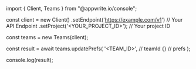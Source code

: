 import { Client, Teams } from "@appwrite.io/console";

const client = new Client()
    .setEndpoint('https://example.com/v1') // Your API Endpoint
    .setProject('<YOUR_PROJECT_ID>'); // Your project ID

const teams = new Teams(client);

const result = await teams.updatePrefs(
    '<TEAM_ID>', // teamId
    {} // prefs
);

console.log(result);
